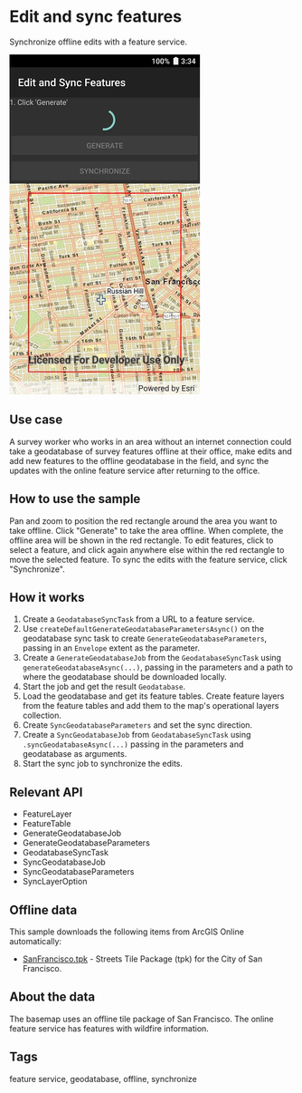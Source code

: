 # Edit and sync features

Synchronize offline edits with a feature service.

![screenshot](EditAndSyncFeatures.jpg)

## Use case

A survey worker who works in an area without an internet connection could take a geodatabase of survey features offline at their office, make edits and add new features to the offline geodatabase in the field, and sync the updates with the online feature service after returning to the office.

## How to use the sample

Pan and zoom to position the red rectangle around the area you want to take offline. Click "Generate" to take the area offline. When complete, the offline area will be shown in the red rectangle. To edit features, click to select a feature, and click again anywhere else within the red rectangle to move the selected feature. To sync the edits with the feature service, click "Synchronize".

## How it works

1. Create a `GeodatabaseSyncTask` from a URL to a feature service.
2. Use `createDefaultGenerateGeodatabaseParametersAsync()` on the geodatabase sync task to create `GenerateGeodatabaseParameters`, passing in an `Envelope` extent as the parameter.
3. Create a `GenerateGeodatabaseJob` from the `GeodatabaseSyncTask` using `generateGeodatabaseAsync(...)`, passing in the parameters and a path to where the geodatabase should be downloaded locally.
4. Start the job and get the result `Geodatabase`.
5. Load the geodatabase and get its feature tables. Create feature layers from the feature tables and add them to the map's operational layers collection.
6. Create `SyncGeodatabaseParameters` and set the sync direction.
7. Create a `SyncGeodatabaseJob` from `GeodatabaseSyncTask` using `.syncGeodatabaseAsync(...)` passing in the parameters and geodatabase as arguments.
8. Start the sync job to synchronize the edits.

## Relevant API

* FeatureLayer
* FeatureTable
* GenerateGeodatabaseJob
* GenerateGeodatabaseParameters
* GeodatabaseSyncTask
* SyncGeodatabaseJob
* SyncGeodatabaseParameters
* SyncLayerOption

## Offline data

This sample downloads the following items from ArcGIS Online automatically:

* [SanFrancisco.tpk](https://www.arcgis.com/home/item.html?id=3f1bbf0ec70b409a975f5c91f363fe7d) - Streets Tile Package (tpk) for the City of San Francisco.

## About the data

The basemap uses an offline tile package of San Francisco. The online feature service has features with wildfire information.

## Tags

feature service, geodatabase, offline, synchronize
